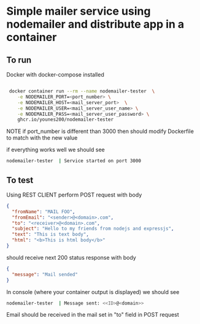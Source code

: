 # Simple mailer service using nodemailer and distribute app in a container

## To run

Docker with docker-compose installed

```bash

 docker container run --rm --name nodemailer-tester  \
    -e NODEMAILER_PORT=<port_number> \
    -e NODEMAILER_HOST=<mail_server_port>  \
    -e NODEMAILER_USER=<mail_server_user_name> \
    -e NODEMAILER_PASS=<mail_server_user_password> \
    ghcr.io/younes200/nodemailer-tester

```

NOTE if port_number is different than 3000 then should modify Dockerfile to match with the new value



if everything works well we should see

```bash
nodemailer-tester  | Service started on port 3000
```

## To test

Using REST CLIENT
perform POST request with body

```json
{
  "fromName": "MAIL FOO",
  "fromEmail": "<sender>@<domain>.com",
  "to": "<receiver>@<domain>.com",
  "subject": "Hello to my friends from nodejs and expressjs",
  "text": "This is text body",
  "html": "<b>This is html body</b>"
}
```

should receive next 200 status response with body

```json
{
  "message": "Mail sended"
}
```

In console (where your container output is displayed) we should see

```bash
nodemailer-tester  | Message sent: <<ID>@<domain>>
```

Email should be received in the mail set in "to" field in POST request
